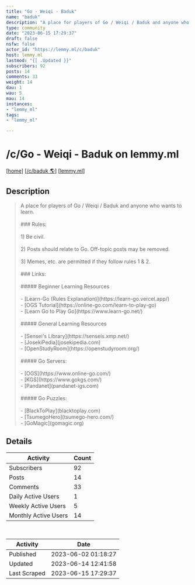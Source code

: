 ```yaml
---
title: "Go - Weiqi - Baduk" 
name: "baduk"
description: "A place for players of Go / Weiqi / Baduk and anyone who wants to learn. ### Rules:1) Be civil. 2) Posts should relate to Go. Off-topic posts may be removed. 3) Memes, etc. are permitted if they follow rules 1 & 2.### Links:##### Beginner Learning Resources- [Learn-Go (Rules Explanation)](https://learn-go.vercel.app/)- [OGS Tutorial](https://online-go.com/learn-to-play-go)- [Learn Go to Play Go](https://www.learn-go.net/)##### General Learning Resources- [Sensei's Library](https://senseis.xmp.net/)- [JosekiPedia](josekipedia.com)- [OpenStudyRoom](https://openstudyroom.org/)##### Go Servers:- [OGS](https://www.online-go.com/)- [KGS](https://www.gokgs.com/)- [Pandanet](pandanet-igs.com)##### Go Puzzles:- [BlackToPlay](blacktoplay.com)- [TsumegoHero](tsumego-hero.com/)- [GoMagic](gomagic.org)"
type: community
date: "2023-06-15 17:29:37"
draft: false
nsfw: false
actor_id: "https://lemmy.ml/c/baduk"
host: lemmy.ml
lastmod: "{[ .Updated }}"
subscribers: 92
posts: 14
comments: 33
weight: 14
dau: 1
wau: 5
mau: 14
instances:
- "lemmy_ml"
tags: 
- "lemmy_ml"

---
```


# /c/Go - Weiqi - Baduk on lemmy.ml

[[home](/)]
[[/c/baduk 🌎](https://lemmy.ml/c/baduk)]
[[lemmy.ml](/instances/lemmy_ml)]


## Description 

<blockquote class="description">
A place for players of Go / Weiqi / Baduk and anyone who wants to learn. <br><br>### Rules:<br><br>1) Be civil. <br><br>2) Posts should relate to Go. Off-topic posts may be removed. <br><br>3) Memes, etc. are permitted if they follow rules 1 & 2.<br><br>### Links:<br><br>##### Beginner Learning Resources<br><br>- [Learn-Go (Rules Explanation)](https://learn-go.vercel.app/)<br>- [OGS Tutorial](https://online-go.com/learn-to-play-go)<br>- [Learn Go to Play Go](https://www.learn-go.net/)<br><br>##### General Learning Resources<br><br>- [Sensei's Library](https://senseis.xmp.net/)<br>- [JosekiPedia](josekipedia.com)<br>- [OpenStudyRoom](https://openstudyroom.org/)<br><br>##### Go Servers:<br><br>- [OGS](https://www.online-go.com/)<br>- [KGS](https://www.gokgs.com/)<br>- [Pandanet](pandanet-igs.com)<br><br>##### Go Puzzles:<br><br>- [BlackToPlay](blacktoplay.com)<br>- [TsumegoHero](tsumego-hero.com/)<br>- [GoMagic](gomagic.org)
</blockquote>


## Details

| Activity | Count  |
|----------------------|---|
| Subscribers          | 92 |
| Posts                | 14  |
| Comments             | 33  |
| Daily Active Users   | 1  |
| Weekly Active Users  | 5  |
| Monthly Active Users | 14  |

<br>

| Activity | Date |
|----------------------|---|
| Published            | 2023-06-02 01:18:27 |
| Updated              | 2023-06-14 12:41:58 |
| Last Scraped         | 2023-06-15 17:29:37 |
